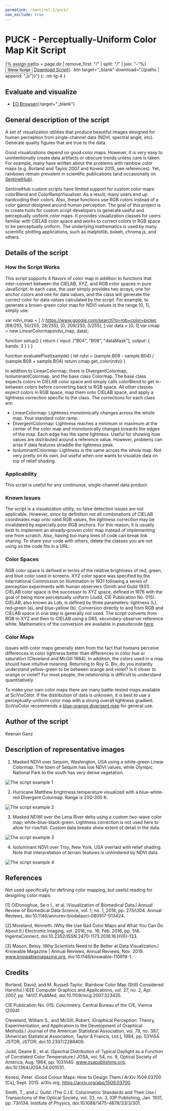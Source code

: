 ```yaml
---
permalink: /sentinel-2/puck/
nav_exclude: true
---
```


# PUCK - Perceptually-Uniform Color Map Kit Script

{% assign paths = page.dir | remove_first: "/" | split: "/" | join: "-"%}
<button class="btn btn-primary" id="toggle-script" onclick="toggleScript()">Show Script</button>
[Download Script](script.js){: .btn target="_blank" download="{{paths | append: ".js"}}"}
{: .mt-lg-4 }

<div id="script" style="display:none;"> 
{% highlight javascript %}
{% include_relative script.js %}
{% endhighlight %}
</div>

## Evaluate and visualize   
 - [EO Browser](https://tinyurl.com/y6b5hevs){:target="_blank"} 


## General description of the script

A set of visualization utilities that produce beautiful images designed for human perception from single-channel data (NDVI, spectral angle, etc). Generate quality figures that are true to the data.

Good visualizations depend on good color maps. However, it is very easy to unintentionally create data artifacts or obscure trends unless care is taken. For example, many have written about the problems with rainbow color maps (e.g. Borland and Taylor 2007 and Kovesi 2015, see references). Yet, rainbows remain prevalent in scientific publications (and occasionally on [SentinelHub](https://tinyurl.com/y34rkknf)).

SentinelHub custom scripts have limited support for custom color maps: colorBlend and ColorRampVisualizer. As a result, many users end up hardcoding their colors. Also, these functions use RGB colors instead of a color gamut designed around human perception. The goal of this project is to create tools for custom script developers to generate useful and perceptually uniform color maps. It provides visualization classes for users familiar with CIELAB color space and works to correct colors in RGB space to be perceptually uniform. The underlying mathematics is used by many scientific plotting applications, such as matplotlib, bokeh, chroma.js, and others.

## Details of the script

### How the Script Works
This script supports 4 flavors of color map in addition to functions that inter-convert between the CIELAB, XYZ, and RGB color spaces in pure JavaScript. In each case, the user simply provides two arrays, one for anchor colors and one for data values, and the class will generate the correct color for data values calculated by the script. For example, to generate a brown-green color map for NDVI values in the range [0, 1], simply use:

var ndvi_map = [
  // https://www.google.com/search?q=rgb+color+picker
  [66/255, 50/255, 28/255],
  [0, 209/255, 3/255],
]
var data = [0, 1]
var cmap = new LinearColormap(ndvi_map, data);

function setup() {
  return { 
      input: ["B04", "B08", "dataMask"],
      output: { bands: 3 }
  }
}

function evaluatePixel(sample) {
  let ndvi = (sample.B08 - sample.B04) / (sample.B08 + sample.B04)
  return cmap.get_color(ndvi)
}

In addition to LinearColormap, there is DivergentColormap, IsoluminantColormap, and the base class Colormap. The base class expects colors in CIELAB color space and simply calls colorBlend to get in-between colors before converting back to RGB space. All other classes expect colors in RGB space, map them onto CIELAB space, and apply a lightness correction specific to the class. The corrections for each class are:
 - LinearColormap: Lightness monotonically changes across the whole map. Your standard color ramp.
 - DivergentColormap: Lightness reaches a minimum or maximum at the center of the color map and monotonically changes towards the edges of the map. Each edge has the same lightness. Useful for showing how values are distributed around a reference value. However, problems can arise if data features straddle the lightness peak.
 - IsoluminantColormap: Lightness is the same across the whole map. Not very pretty on its own, but useful when one wants to visualize data on top of relief shading.

### Applicability
This script is useful for any continuous, single-channel data product.

### Known Issues
The script is a visualization utility, so false detection issues are not applicable. However, since by definition not all combinations of CIELAB coordinates map onto valid RGB values, the lightness correction may be invalidated by especially poor RGB anchors. For this reason, it is usually best to implement an already-proven color map instead of implementing one from scratch. Also, having too many lines of code can break link sharing. To share your code with others, delete the classes you are not using so the code fits in a URL.

### Color Spaces
RGB color space is defined in terms of the relative brightness of red, green, and blue color used in screens. XYZ color space was specified by the International Commission on Illumination in 1931 following a series of perception experiments with human observers (Smith and Guild 1931). CIELAB color space is the successor to XYZ space, defined in 1976 with the goal of being more perceptually uniform (Judd, CIE Publication No. 015). CIELAB, also known as L*a*b, is defined by three parameters: lightness (L), red-green (a), and blue-yellow (b). Conversion directly to and from RGB and CIELAB space in one step is generally not used. The script converts from RGB to XYZ and then to CIELAB using a D65, secondary-observer reference white. Mathematics of the conversion are available in pseudocode [here](https://www.easyrgb.com/en/math.php). 

### Color Maps
Issues with color maps generally stem from the fact that humans perceive differences in color lightness better than differences in color hue or saturation (Cleveland and McGill 1984). In addition, the colors used in a map should have intuitive meaning. Returning to Roy G. Biv, do you instantly understand yellow-green to be between orange and violet? Is it closer to orange or violet? For most people, the relationship is difficult to understand quantitatively.

To make your own color maps there are many battle-tested maps available at SciVisColor. If the distribution of data is unknown, it is best to use a perceptually-uniform color map with a strong overall lightness gradient. SciVisColor recommends a [blue-orange divergent map](https://sciviscolor.org/home/colormaps/contrasting-divergent-colormaps/) for general use.

## Author of the script

Keenan Ganz

## Description of representative images

1) Masked NDVI over Sequim, Washington, USA using a white-green Linear Colormap. The town of Sequim has low NDVI values, while Olympic National Park to the south has very dense vegetation.

![The script example 1](fig/sequim_ndvi.jpg)

2) Hurricane Matthew brightness temperature visualized with a blue-white-red Divergent Colormap. Range is 200-300 K.

![The script example 2](fig/hurricane_matthew_temperature.jpg)

3) Masked NDWI over the Lena River delta using a custom two-wave color map; white-blue-black-green. Lightness correction is not used here to allow for rise/fall. Custom data breaks show extent of detail in the data.

![The script example 3](fig/lena_ndwi.jpg)

4) Isoluminant NDVI over Troy, New York, USA overlaid with relief shading. Note that interpretation of terrain features is unhindered by NDVI data.

![The script example 4](fig/qgis_isoluminant.jpg)

## References

Not used specifically for defining color mapping, but useful reading for designing color maps:

[1] OíDonoghue, Se·n I., et al. ìVisualization of Biomedical Data.î Annual Review of Biomedical Data Science, vol. 1, no. 1, 2018, pp. 275ñ304. Annual Reviews, doi:10.1146/annurev-biodatasci-080917-013424.

[2] Moreland, Kenneth. ìWhy We Use Bad Color Maps and What You Can Do About It.î Electronic Imaging, vol. 2016, no. 16, Feb. 2016, pp. 1ñ6. IngentaConnect, doi:10.2352/ISSN.2470-1173.2016.16.HVEI-133.

[3] Mason, Betsy. ìWhy Scientists Need to Be Better at Data Visualization.î Knowable Magazine | Annual Reviews, Annual Reviews, Nov. 2019. www.knowablemagazine.org, doi:10.1146/knowable-110919-1.

## Credits

Borland, David, and M. Russell Taylor. ìRainbow Color Map (Still) Considered Harmful.î IEEE Computer Graphics and Applications, vol. 27, no. 2, Apr. 2007, pp. 14ñ17. PubMed, doi:10.1109/mcg.2007.323435.

CIE Publication No. 015: Colorimetry. Central Bureau of the CIE, Vienna (2004)

Cleveland, William S., and McGill, Robert. ìGraphical Perception: Theory, Experimentation, and Application to the Development of Graphical Methods.î Journal of the American Statistical Association, vol. 79, no. 387, [American Statistical Association, Taylor & Francis, Ltd.], 1984, pp. 531ñ54. JSTOR, JSTOR, doi:10.2307/2288400.

Judd, Deane B., et al. ìSpectral Distribution of Typical Daylight as a Function of Correlated Color Temperature.î JOSA, vol. 54, no. 8, Optical Society of America, Aug. 1964, pp. 1031ñ40. www.osapublishing.org, doi:10.1364/JOSA.54.001031.

Kovesi, Peter. ìGood Colour Maps: How to Design Them.î ArXiv:1509.03700 [Cs], Sept. 2015. arXiv.org, https://arxiv.org/abs/1509.03700.

Smith, T., and J. Guild. ìThe C.I.E. Colorimetric Standards and Their Use.î Transactions of the Optical Society, vol. 33, no. 3, IOP Publishing, Jan. 1931, pp. 73ñ134. Institute of Physics, doi:10.1088/1475-4878/33/3/301.